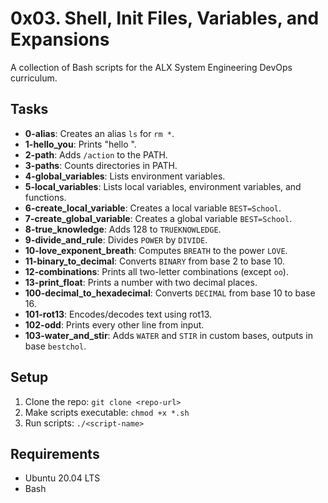 # 0x03. Shell, Init Files, Variables, and Expansions
A collection of Bash scripts for the ALX System Engineering DevOps curriculum.

## Tasks
- **0-alias**: Creates an alias `ls` for `rm *`.
- **1-hello_you**: Prints "hello <current user>".
- **2-path**: Adds `/action` to the PATH.
- **3-paths**: Counts directories in PATH.
- **4-global_variables**: Lists environment variables.
- **5-local_variables**: Lists local variables, environment variables, and functions.
- **6-create_local_variable**: Creates a local variable `BEST=School`.
- **7-create_global_variable**: Creates a global variable `BEST=School`.
- **8-true_knowledge**: Adds 128 to `TRUEKNOWLEDGE`.
- **9-divide_and_rule**: Divides `POWER` by `DIVIDE`.
- **10-love_exponent_breath**: Computes `BREATH` to the power `LOVE`.
- **11-binary_to_decimal**: Converts `BINARY` from base 2 to base 10.
- **12-combinations**: Prints all two-letter combinations (except `oo`).
- **13-print_float**: Prints a number with two decimal places.
- **100-decimal_to_hexadecimal**: Converts `DECIMAL` from base 10 to base 16.
- **101-rot13**: Encodes/decodes text using rot13.
- **102-odd**: Prints every other line from input.
- **103-water_and_stir**: Adds `WATER` and `STIR` in custom bases, outputs in base `bestchol`.

## Setup
1. Clone the repo: `git clone <repo-url>`
2. Make scripts executable: `chmod +x *.sh`
3. Run scripts: `./<script-name>`

## Requirements
- Ubuntu 20.04 LTS
- Bash
